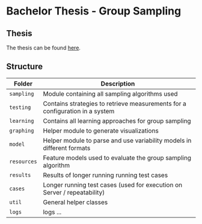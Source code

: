 # Bachelor Thesis - Group Sampling

## Thesis

The thesis can be found [here](./../thesis/thesis.pdf).

## Structure

| Folder      | Description                                                                  |
|-------------|------------------------------------------------------------------------------|
| `sampling`  | Module containing all sampling algorithms used                               |
| `testing`   | Contains strategies to retrieve measurements for a configuration in a system |
| `learning`  | Contains all learning approaches for group sampling                          |
| `graphing`  | Helper module to generate visualizations                                     |
| `model`     | Helper module to parse and use variability models in different formats       |
| `resources` | Feature models used to evaluate the group sampling algorithm                 |
| `results`   | Results of longer running running test cases                                 |
| `cases`     | Longer running test cases (used for execution on Server / repeatability)     |
| `util`      | General helper classes                                                       |
| `logs`      | logs ...                                                                     |
